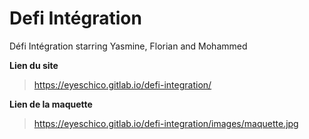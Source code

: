 # Defi Intégration

Défi Intégration starring Yasmine, Florian and Mohammed

**Lien du site**
> https://eyeschico.gitlab.io/defi-integration/

**Lien de la maquette**
> https://eyeschico.gitlab.io/defi-integration/images/maquette.jpg 